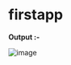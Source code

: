 # firstapp

**Output :-**

![image](https://github.com/SurangaSW1997/firstapp/assets/99784721/11401b27-ee26-46e8-bc91-bee306650302)
